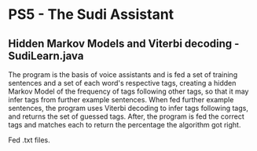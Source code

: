 # PS5 - The Sudi Assistant
## Hidden Markov Models and Viterbi decoding - SudiLearn.java

The program is the basis of voice assistants and is fed a set of training
sentences and a set of each word's respective tags, creating a hidden Markov
Model of the frequency of tags following other tags, so that it may infer tags
from further example sentences. When fed further example sentences, the program
uses Viterbi decoding to infer tags following tags, and returns
the set of guessed tags. After, the program is fed the correct tags and matches each
to return the percentage the algorithm got right.

Fed .txt files.


